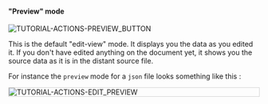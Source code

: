 #### "Preview" mode

<div>
  <img
    alt="TUTORIAL-ACTIONS-PREVIEW_BUTTON"
    src="https://raw.githubusercontent.com/multi-coop/datami-documentation-content/main/images/tutorial/view-btn_preview.png"
    />
</div>

This is the default "edit-view" mode. It displays you the data as you edited it. If you don't have edited anything on the document yet, it shows you the source data as it is in the distant source file.

For instance the `preview` mode for a `json` file looks something like this :

<div style="border: thin solid lightgrey;">
  <img 
    alt="TUTORIAL-ACTIONS-EDIT_PREVIEW"
    src="https://raw.githubusercontent.com/multi-coop/datami-documentation-content/main/images/tutorial/edition-preview-json.png"
    />
</div>
